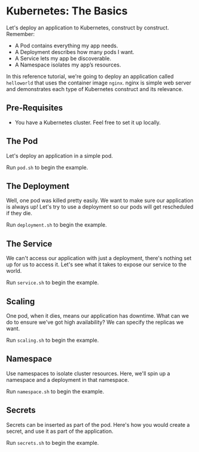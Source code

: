 # Kubernetes: The Basics

Let's deploy an application to Kubernetes, construct by construct. Remember:

* A Pod contains everything my app needs.
* A Deployment describes how many pods I want.
* A Service lets my app be discoverable.
* A Namespace isolates my app’s resources.

In this reference tutorial, we're going to deploy an application called
`helloworld` that uses the container image `nginx`. nginx is simple web
server and demonstrates each type of Kubernetes construct and
its relevance.

## Pre-Requisites
* You have a Kubernetes cluster. Feel free to set it up locally.

## The Pod
Let's deploy an application in a simple pod. 

Run `pod.sh` to begin the example.

## The Deployment
Well, one pod was killed pretty easily. We want to make sure
our application is always up! Let's try to use a deployment
so our pods will get rescheduled if they die. 

Run `deployment.sh` to begin the example.

## The Service
We can't access our application with just a deployment,
there's nothing set up for us to access it. Let's see
what it takes to expose our service to the world.

Run `service.sh` to begin the example.

## Scaling
One pod, when it dies, means our application has downtime.
What can we do to ensure we've got high availability?
We can specify the replicas we want.

Run `scaling.sh` to begin the example.

## Namespace
Use namespaces to isolate cluster resources. Here, we'll spin up
a namespace and a deployment in that namespace.

Run `namespace.sh` to begin the example.

## Secrets
Secrets can be inserted as part of the pod. Here's how
you would create a secret, and use it as part of the 
application.

Run `secrets.sh` to begin the example.